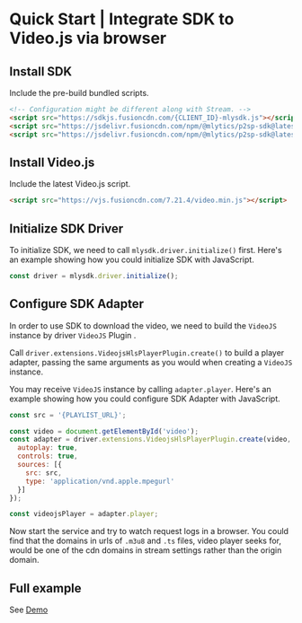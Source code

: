 # Quick Start | Integrate SDK to Video.js via browser

## Install SDK

Include the pre-build bundled scripts.

```html
<!-- Configuration might be different along with Stream. -->
<script src="https://sdkjs.fusioncdn.com/{CLIENT_ID}-mlysdk.js"></script>
<script src="https://jsdelivr.fusioncdn.com/npm/@mlytics/p2sp-sdk@latest/bundle/driver.min.js"></script>
<script src="https://jsdelivr.fusioncdn.com/npm/@mlytics/p2sp-sdk@latest/bundle/peripheral/player/videojs-hls.min.js"></script>
```

## Install Video.js

Include the latest Video.js script.

```html
<script src="https://vjs.fusioncdn.com/7.21.4/video.min.js"></script>
```

## Initialize SDK Driver

To initialize SDK, we need to call `mlysdk.driver.initialize()` first. Here's an example showing how you could initialize SDK with JavaScript.

```javascript
const driver = mlysdk.driver.initialize();
```

## Configure SDK Adapter

In order to use SDK to download the video, we need to build the `VideoJS` instance by driver `VideoJS` Plugin .

Call `driver.extensions.VideojsHlsPlayerPlugin.create()` to build a player adapter, passing the same arguments as you would when creating a `VideoJS` instance.

You may receive `VideoJS` instance by calling `adapter.player`. Here's an example showing how you could configure SDK Adapter with JavaScript.

```javascript
const src = '{PLAYLIST_URL}';

const video = document.getElementById('video');
const adapter = driver.extensions.VideojsHlsPlayerPlugin.create(video, {
  autoplay: true,
  controls: true,
  sources: [{
    src: src,
    type: 'application/vnd.apple.mpegurl'
  }]
});

const videojsPlayer = adapter.player;
```

Now start the service and try to watch request logs in a browser. You could find that the domains in urls of `.m3u8` and `.ts` files, video player seeks for,  would be one of the cdn domains in stream settings rather than the origin domain.

## Full example

See [Demo](https://github.com/mlytics/stream-sdk-guide/tree/main/Video.js/vanilla-sample)